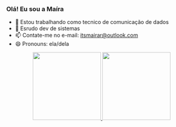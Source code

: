 ### Olá! Eu sou a Maíra


- 🔭 Estou trabalhando como tecnico de comunicação de dados
- 🌱 Esrudo dev de sistemas
- 📫 Contate-me no e-mail: itsmairar@outlook.com
- 😄 Pronouns: ela/dela

<div align="center">
  <a href="https://github.com/itsmairar">
  <img height="180em" src="https://github-readme-stats.vercel.app/api?username=itsmairar&show_icons=true&theme=dracula&include_all_commits=true&count_private=true"/>
  <img height="180em" src="https://github-readme-stats.vercel.app/api/top-langs/?username=itsmairar&layout=compact&langs_count=7&theme=dracula"/>
</div>
